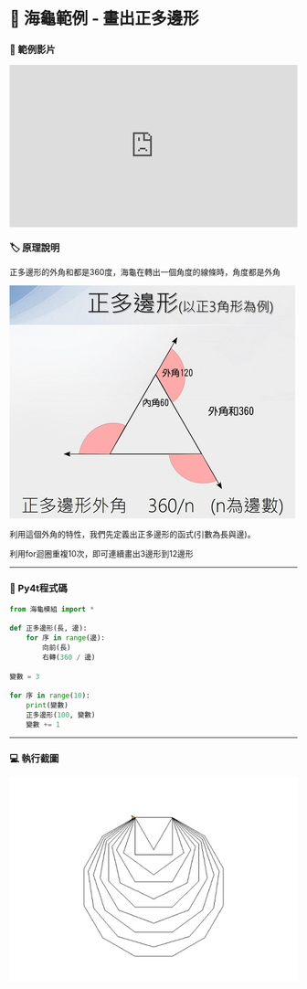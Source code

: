 # 🔰 海龜範例 - 畫出正多邊形

### 🎦 範例影片

<div style="padding:56.25% 0 0 0;position:relative;"><iframe src="https://player.vimeo.com/video/584284056?badge=0&amp;autopause=0&amp;player_id=0&amp;app_id=58479" frameborder="0" allow="autoplay; fullscreen; picture-in-picture" allowfullscreen style="position:absolute;top:0;left:0;width:100%;height:100%;" title="regular_polygon.mp4"></iframe></div><script src="https://player.vimeo.com/api/player.js"></script>

### 🏷️ 原理說明
正多邊形的外角和都是360度，海龜在轉出一個角度的線條時，角度都是外角

![外角和](external_angle.jpg)

利用這個外角的特性，我們先定義出正多邊形的函式(引數為長與邊)。

利用for迴圈重複10次，即可連續畫出3邊形到12邊形

---------------------------

### 📄 Py4t程式碼
```python
from 海龜模組 import *

def 正多邊形(長, 邊):
    for 序 in range(邊):
        向前(長)
        右轉(360 / 邊)

變數 = 3

for 序 in range(10):
    print(變數)
    正多邊形(100, 變數)
    變數 += 1
```

---------------------------

### 💻 執行截圖

![執行截圖](regular_polygon.jpg)



